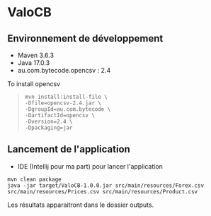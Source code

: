 # ValoCB

## Environnement de développement

- Maven 3.6.3
- Java 17.0.3
- au.com.bytecode.opencsv : 2.4

To install opencsv
>```
>mvn install:install-file \
>-Dfile=opencsv-2.4.jar \
>-DgroupId=au.com.bytecode \
>-DartifactId=opencsv \
>-Dversion=2.4 \
>-Dpackaging=jar
>```

## Lancement de l'application

- IDE (Intellij pour ma part) pour lancer l'application
```
mvn clean package
java -jar target/ValoCB-1.0.0.jar src/main/resources/Forex.csv src/main/resources/Prices.csv src/main/resources/Product.csv
```

Les résultats apparaitront dans le dossier outputs.


